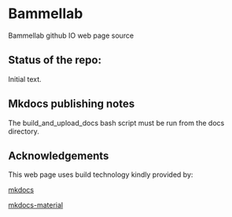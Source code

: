 Bammellab
==============

Bammellab github IO web page source

Status of the repo:
---------------
Initial text.

Mkdocs publishing notes
--------------
The build_and_upload_docs bash script must be run from the docs directory.

Acknowledgements
--------------
This web page uses build technology kindly provided by:

[mkdocs][1]

[mkdocs-material][2]

[1]:https://github.com/mkdocs/mkdocs
[2]:https://github.com/squidfunk/mkdocs-material